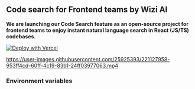 ## Code search for Frontend teams by Wizi AI

**We are launching our Code Search feature as an open-source project for frontend teams to enjoy instant natural language search in React (JS/TS) codebases.**

[![Deploy with Vercel](https://vercel.com/button)](https://vercel.com/new/clone?repository-url=https%3A%2F%2Fgithub.com%2Fwizi-ai%2Fcode-search&env=NEXT_PUBLIC_GITHUB_PERSONAL_ACCESS_TOKEN,OPENAI_API_KEY,PINECONE_API_KEY,PINECONE_BASE_URL&envDescription=Code%20Search%20by%20Wizi%20AI%20uses%20Github%2C%20OpenAI%2C%20and%20Pinecone%20to%20make%20instant%20search%20work.%20Please%20refer%20to%20https%3A%2F%2Fgithub.com%2Fwizi-ai%2Fcode-search%23readme%20for%20instructions.&envLink=https%3A%2F%2Fgithub.com%2Fwizi-ai%2Fcode-search%23environment-variables&project-name=wizi-ai-code-search&repository-name=wizi-ai-code-search&demo-title=Code%20Search%20by%20Wizi%20AI&demo-description=Code%20Search%20for%20React%20codebases%20(JS%2FTS)%20in%20natural%20language.&demo-url=https%3A%2F%2Fdemo.wizi.ai%2F&demo-image=https%3A%2F%2Fraw.githubusercontent.com%2Fwizi-ai%2Fcode-search%2Fmain%2Fcode-search-example.png)


https://user-images.githubusercontent.com/25925393/221127958-953ff4cd-60ff-4c19-83b1-24ff03977063.mp4

### Environment variables

